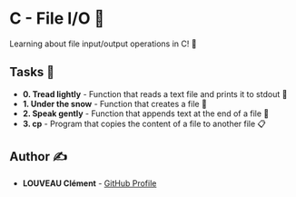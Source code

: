 # C - File I/O 📁

Learning about file input/output operations in C! 💾

## Tasks 📝

* **0. Tread lightly** - Function that reads a text file and prints it to stdout 📖
* **1. Under the snow** - Function that creates a file 📝
* **2. Speak gently** - Function that appends text at the end of a file 📎
* **3. cp** - Program that copies the content of a file to another file 📋

## Author ✍️

* **LOUVEAU Clément** - [GitHub Profile](https://github.com/valak7200)
